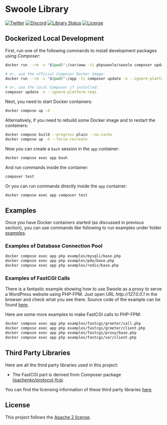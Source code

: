 # Swoole Library

[![Twitter](https://badgen.net/badge/icon/twitter?icon=twitter&label)](https://twitter.com/phpswoole)
[![Discord](https://badgen.net/badge/icon/discord?icon=discord&label)](https://discord.swoole.dev)
[![Library Status](https://github.com/swoole/library/workflows/Unit%20Tests/badge.svg)](https://github.com/swoole/library/actions)
[![License](https://img.shields.io/badge/license-apache2-blue.svg)](LICENSE)

## Dockerized Local Development

First, run one of the following commands to install development packages using _Composer_:

```bash
docker run --rm -v "$(pwd)":/var/www -ti phpswoole/swoole composer update -n

# or, use the official Composer Docker image:
docker run --rm -v "$(pwd)":/app -ti composer update -n --ignore-platform-reqs

# or, use the local Composer if installed:
composer update -n --ignore-platform-reqs
```

Next, you need to start Docker containers:

```bash
docker compose up -d
```

Alternatively, if you need to rebuild some Docker image and to restart the containers:

```bash
docker compose build --progress plain --no-cache
docker compose up -d --force-recreate
```

Now you can create a `bash` session in the `app` container:

```bash
docker compose exec app bash
```

And run commands inside the container:

```bash
composer test
```

Or you can run commands directly inside the `app` container:

```bash
docker compose exec app composer test
```

## Examples

Once you have Docker containers started (as discussed in previous section), you can use commands like following to run
examples under folder [examples](https://github.com/swoole/library/tree/master/examples).

### Examples of Database Connection Pool

```bash
docker compose exec app php examples/mysqli/base.php
docker compose exec app php examples/pdo/base.php
docker compose exec app php examples/redis/base.php
```

### Examples of FastCGI Calls

There is a fantastic example showing how to use Swoole as a proxy to serve a WordPress website using PHP-FPM. Just
open URL _http://<span></span>127.0.0.1_ in the browser and check what you see there. Source code of the example can be
found [here](https://github.com/swoole/library/blob/master/examples/fastcgi/proxy/wordpress.php).

Here are some more examples to make FastCGI calls to PHP-FPM:

```bash
docker compose exec app php examples/fastcgi/greeter/call.php
docker compose exec app php examples/fastcgi/greeter/client.php
docker compose exec app php examples/fastcgi/proxy/base.php
docker compose exec app php examples/fastcgi/var/client.php
```

## Third Party Libraries

Here are all the third party libraries used in this project:

* The FastCGI part is derived from Composer package [lisachenko/protocol-fcgi](https://github.com/lisachenko/protocol-fcgi).

You can find the licensing information of these third party libraries [here](https://github.com/swoole/library/blob/master/THIRD-PARTY-NOTICES).

## License

This project follows the [Apache 2 license](https://github.com/swoole/library/blob/master/LICENSE).
